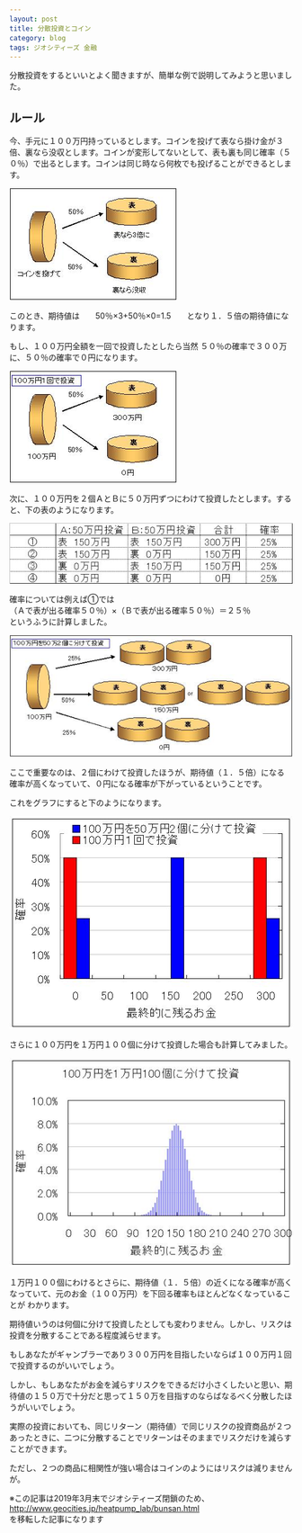 ```yaml
---
layout: post
title: 分散投資とコイン
category: blog
tags: ジオシティーズ 金融
---
```


分散投資をするといいとよく聞きますが、簡単な例で説明してみようと思いました。 

## ルール

今、手元に１００万円持っているとします。コインを投げて表なら掛け金が３倍、裏なら没収とします。コインが変形してないとして、表も裏も同じ確率（５０％）で出るとします。コインは同じ時なら何枚でも投げることができるとします。

![image](/images/20070922-coin.jpg)

このとき、期待値は　　50％×3+50％×0=1.5　　となり１．５倍の期待値になります。


もし、１００万円全額を一回で投資したとしたら当然 ５０％の確率で３００万に、５０％の確率で０円になります。

![image](/images/20070922-1time.jpg)

次に、１００万円を２個ＡとＢに５０万円ずつにわけて投資したとします。すると、下の表のようになります。

![image](/images/20070922-hyou.jpg)

確率については例えば①では  
（Ａで表が出る確率５０％）×（Ｂで表が出る確率５０％）＝２５％  
というふうに計算しました。

![image](/images/20070922-2times.jpg)

ここで重要なのは、２個にわけて投資したほうが、期待値（１．５倍）になる
確率が高くなっていて、０円になる確率が下がっているということです。

これをグラフにすると下のようになります。

![image](/images/20070922-graph12.jpg)

さらに１００万円を１万円１００個に分けて投資した場合も計算してみました。

![image](/images/20070922-graph100.jpg)

１万円１００個にわけるとさらに、期待値（１．５倍）の近くになる確率が高くなっていて、元のお金（１００万円）を下回る確率もほとんどなくなっていることが わかります。

期待値いうのは何個に分けて投資したとしても変わりません。しかし、リスクは投資を分散することである程度減らせます。

もしあなたがギャンブラーであり３００万円を目指したいならば１００万円１回で投資するのがいいでしょう。

しかし、もしあなたがお金を減らすリスクをできるだけ小さくしたいと思い、期待値の１５０万で十分だと思って１５０万を目指すのならばなるべく分散したほうがいいでしょう。

実際の投資においても、同じリターン（期待値）で同じリスクの投資商品が２つあったときに、二つに分散することでリターンはそのままでリスクだけを減らすことができます。 

ただし、２つの商品に相関性が強い場合はコインのようにはリスクは減りませんが。

※この記事は2019年3月末でジオシティーズ閉鎖のため、   http://www.geocities.jp/heatpump_lab/bunsan.html  
を移転した記事になります